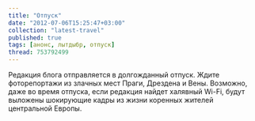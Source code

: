 ```yaml
---
title: "Отпуск"
date: "2012-07-06T15:25:47+03:00"
collection: "latest-travel"
published: true
tags: [анонс, лытдыбр, отпуск]
thread: 753792499
---
```


Редакция блога отправляется в долгожданный отпуск. Ждите фоторепортажи из злачных мест Праги, Дрездена и Вены.
Возможно, даже во время отпуска, если редакция найдет халявный Wi-Fi, будут выложены шокирующие кадры из жизни коренных
жителей центральной Европы.
